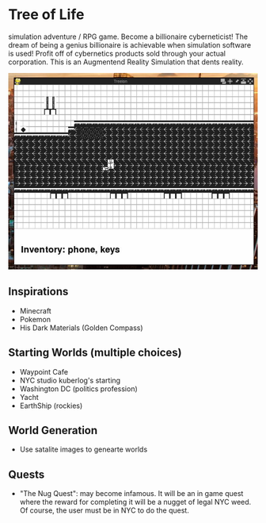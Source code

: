# Tree of Life

 simulation adventure / RPG game. Become a billionaire cyberneticist! The dream of being a genius billionaire is achievable when simulation software is used! Profit off of cybernetics products sold through your actual corporation. This is an Augmentend Reality Simulation that dents reality.

![screencap](./screencap.jpg)

## Inspirations
- Minecraft
- Pokemon
- His Dark Materials (Golden Compass)

## Starting Worlds (multiple choices)
- Waypoint Cafe
- NYC studio kuberlog's starting
- Washington DC (politics profession)
- Yacht
- EarthShip (rockies)

## World Generation
- Use satalite images to genearte worlds

## Quests
- "The Nug Quest": may become infamous. It will be an in game quest where the reward for completing it will be a nugget of legal NYC weed. Of course, the user must be in NYC to do the quest.
